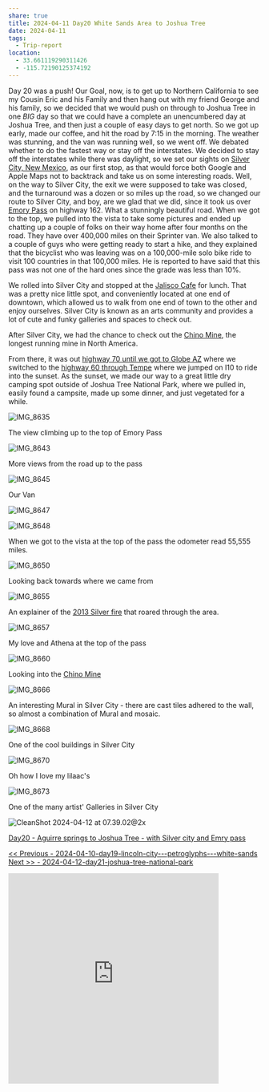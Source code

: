 ```yaml
---
share: true
title: 2024-04-11 Day20 White Sands Area to Joshua Tree
date: 2024-04-11
tags:
  - Trip-report
location:
  - 33.661119290311426
  - -115.72190125374192
---
```



Day 20 was a push!   Our Goal, now, is to get up to Northern California to see my Cousin Eric and his Family and then hang out with my friend George and his family, so we decided that we would push on through to Joshua Tree in one _BIG_ day so that we could have a complete an unencumbered day at Joshua Tree, and then just a couple of easy days to get north.   So we got up early, made our coffee, and hit the road by 7:15 in the morning.   The weather was stunning, and the van was running well, so we went off.   We debated whether to do the fastest way or stay off the interstates.   We decided to stay off the interstates while there was daylight, so we set our sights on [Silver City, New Mexico](https://www.townofsilvercity.org), as our first stop, as that would force both Google and Apple Maps not to backtrack and take us on some interesting roads.   Well, on the way to Silver City, the exit we were supposed to take was closed, and the turnaround was a dozen or so miles up the road, so we changed our route to Silver City, and boy, are we glad that we did, since it took us over [Emory Pass](https://www.fs.usda.gov/recarea/gila/recarea/?recid=82313) on highway 162. What a stunningly beautiful road.   When we got to the top, we pulled into the vista to take some pictures and ended up chatting up a couple of folks on their way home after four months on the road.   They have over 400,000 miles on their Sprinter van.  We also talked to a couple of guys who were getting ready to start a hike, and they explained that the bicyclist who was leaving was on a 100,000-mile solo bike ride to visit 100 countries in that 100,000 miles.   He is reported to have said that this pass was not one of the hard ones since the grade was less than 10%.

We rolled into Silver City and stopped at the [Jalisco Cafe](https://www.zmenu.com/the-jalisco-cafe-silver-city-online-menu/) for lunch.  That was a pretty nice little spot, and conveniently located at one end of downtown, which allowed us to walk from one end of town to the other and enjoy ourselves.  Silver City is known as an arts community and provides a lot of cute and funky galleries and spaces to check out.

After Silver City, we had the chance to check out the [Chino Mine](https://en.wikipedia.org/wiki/Chino_Mine), the longest running mine in North America.

From there, it was out [highway 70 until we got to Globe AZ](https://en.wikipedia.org/wiki/U.S._Route_70_in_Arizona)  where we switched to the [highway 60 through Tempe](https://azdot.gov/adot-blog/road-trip-arizonas-piece-us-60-original-transcontinental-highway)  where we jumped on I10 to ride into the sunset.    As the sunset, we made our way to a great little dry camping spot outside of Joshua Tree National Park, where we pulled in, easily found a campsite, made up some dinner, and just vegetated for a while.


![IMG_8635](../attachments/IMG_8635.jpeg)

The view climbing up to the top of Emory Pass

![IMG_8643](../attachments/IMG_8643.jpeg)

More views from the road up to the pass

![IMG_8645](../attachments/IMG_8645.jpeg)

Our Van

![IMG_8647](../attachments/IMG_8647.jpeg)

![IMG_8648](../attachments/IMG_8648.jpeg)

When we got to the vista at the top of the pass the odometer read 55,555 miles.

![IMG_8650](../attachments/IMG_8650.jpeg)

Looking back towards where we came from

![IMG_8655](../attachments/IMG_8655.jpeg)

An explainer of the [2013 Silver fire](https://en.wikipedia.org/wiki/Silver_Fire) that roared through the area.

![IMG_8657](../attachments/IMG_8657.jpeg)

My love and Athena at the top of the pass

![IMG_8660](../attachments/IMG_8660.jpeg)

Looking into the [Chino Mine](https://en.wikipedia.org/wiki/Chino_Mine) 

![IMG_8666](../attachments/IMG_8666.jpeg)

An interesting Mural in Silver City - there are cast tiles adhered to the wall, so almost a combination of Mural and mosaic.

![IMG_8668](../attachments/IMG_8668.jpeg)

One of the cool buildings in Silver City

![IMG_8670](../attachments/IMG_8670.jpeg)

Oh how I love my lilaac's

![IMG_8673](../attachments/IMG_8673.jpeg)

One of the many artist' Galleries in Silver City

![CleanShot 2024-04-12 at 07.39.02@2x](../attachments/CleanShot%202024-04-12%20at%2007.39.02@2x.png)

[Day20 - Aguirre springs to Joshua Tree - with Silver city and Emry pass ](https://www.gaiagps.com/public/rsb0cQBRRZZhnWw68FObobE1/)

[<< Previous - 2024-04-10-day19-lincoln-city---petroglyphs---white-sands](./2024-04-10-day19-lincoln-city---petroglyphs---white-sands.md)
[Next >> - 2024-04-12-day21-joshua-tree-national-park](./2024-04-12-day21-joshua-tree-national-park.md)


<iframe src="https://www.gaiagps.com/public/rsb0cQBRRZZhnWw68FObobE1/?embed=True" style="border:none; overflow-y: hidden; background-color:white; min-width: 320px; max-width:420px; width:100%; height: 420px;" seamless />

